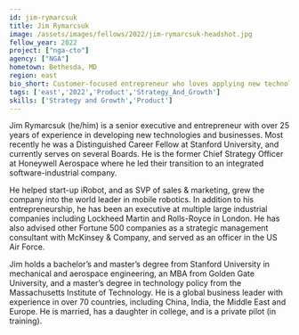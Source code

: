 ```yaml
---
id: jim-rymarcsuk
title: Jim Rymarcsuk
image: /assets/images/fellows/2022/jim-rymarcsuk-headshot.jpg
fellow_year: 2022
project: ["nga-cto"]
agency: ["NGA"]
hometown: Bethesda, MD
region: east
bio_short: Customer-focused entrepreneur who loves applying new technologies to meet people's needs.
tags: ['east','2022','Product','Strategy_And_Growth']
skills: ['Strategy and Growth','Product']
---
```


Jim Rymarcsuk (he/him) is a senior executive and entrepreneur with over 25 years of experience in developing new technologies and businesses. Most recently he was a Distinguished Career Fellow at Stanford University, and currently serves on several Boards.  He is the former Chief Strategy Officer at Honeywell Aerospace where he led their transition to an integrated software-industrial company.  

He helped start-up iRobot, and as SVP of sales & marketing, grew the company into the world leader in mobile robotics.  In addition to his entrepreneurship, he has been an executive at multiple large industrial companies including Lockheed Martin and Rolls-Royce in London. He has also advised other Fortune 500 companies as a strategic management consultant with McKinsey & Company, and served as an officer in the US Air Force.

Jim holds a bachelor’s and master’s degree from Stanford University in mechanical and aerospace engineering, an MBA from Golden Gate University, and a master’s degree in technology policy from the Massachusetts Institute of Technology. He is a global business leader with experience in over 70 countries, including China, India, the Middle East and Europe. He is married, has a daughter in college, and is a private pilot (in training).